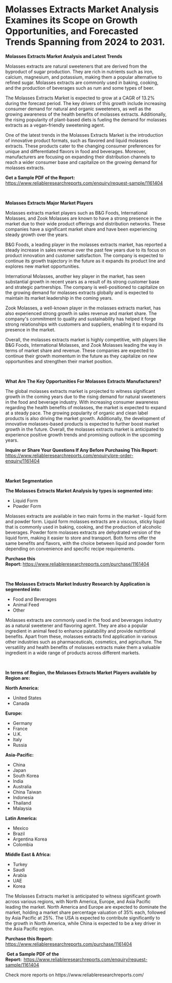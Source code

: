 <p><h1>Molasses Extracts Market Analysis Examines its Scope on Growth Opportunities, and Forecasted Trends Spanning from 2024 to 2031.</h1></p><p><strong>Molasses Extracts Market Analysis and Latest Trends</strong></p>
<p><p>Molasses extracts are natural sweeteners that are derived from the byproduct of sugar production. They are rich in nutrients such as iron, calcium, magnesium, and potassium, making them a popular alternative to refined sugar. Molasses extracts are commonly used in baking, cooking, and the production of beverages such as rum and some types of beer.</p><p>The Molasses Extracts Market is expected to grow at a CAGR of 13.2% during the forecast period. The key drivers of this growth include increasing consumer demand for natural and organic sweeteners, as well as the growing awareness of the health benefits of molasses extracts. Additionally, the rising popularity of plant-based diets is fueling the demand for molasses extracts as a vegan-friendly sweetening agent.</p><p>One of the latest trends in the Molasses Extracts Market is the introduction of innovative product formats, such as flavored and liquid molasses extracts. These products cater to the changing consumer preferences for unique and differentiated flavors in food and beverages. Moreover, manufacturers are focusing on expanding their distribution channels to reach a wider consumer base and capitalize on the growing demand for molasses extracts.</p></p>
<p><strong>Get a Sample PDF of the Report:&nbsp;</strong> <a href="https://www.reliableresearchreports.com/enquiry/request-sample/1161404">https://www.reliableresearchreports.com/enquiry/request-sample/1161404</a></p>
<p>&nbsp;</p>
<p><strong>Molasses Extracts Major Market Players</strong></p>
<p><p>Molasses extracts market players such as B&G Foods, International Molasses, and Zook Molasses are known to have a strong presence in the market due to their wide product offerings and distribution networks. These companies have a significant market share and have been experiencing steady growth over the years.</p><p>B&G Foods, a leading player in the molasses extracts market, has reported a steady increase in sales revenue over the past few years due to its focus on product innovation and customer satisfaction. The company is expected to continue its growth trajectory in the future as it expands its product line and explores new market opportunities.</p><p>International Molasses, another key player in the market, has seen substantial growth in recent years as a result of its strong customer base and strategic partnerships. The company is well-positioned to capitalize on the growing demand for molasses extracts globally and is expected to maintain its market leadership in the coming years.</p><p>Zook Molasses, a well-known player in the molasses extracts market, has also experienced strong growth in sales revenue and market share. The company's commitment to quality and sustainability has helped it forge strong relationships with customers and suppliers, enabling it to expand its presence in the market.</p><p>Overall, the molasses extracts market is highly competitive, with players like B&G Foods, International Molasses, and Zook Molasses leading the way in terms of market share and revenue. These companies are expected to continue their growth momentum in the future as they capitalize on new opportunities and strengthen their market position.</p></p>
<p>&nbsp;</p>
<p><strong>What Are The Key Opportunities For Molasses Extracts Manufacturers?</strong></p>
<p><p>The global molasses extracts market is projected to witness significant growth in the coming years due to the rising demand for natural sweeteners in the food and beverage industry. With increasing consumer awareness regarding the health benefits of molasses, the market is expected to expand at a steady pace. The growing popularity of organic and clean label products is also driving the market growth. Additionally, the development of innovative molasses-based products is expected to further boost market growth in the future. Overall, the molasses extracts market is anticipated to experience positive growth trends and promising outlook in the upcoming years.</p></p>
<p><strong>Inquire or Share Your Questions If Any Before Purchasing This Report:</strong> <a href="https://www.reliableresearchreports.com/enquiry/pre-order-enquiry/1161404">https://www.reliableresearchreports.com/enquiry/pre-order-enquiry/1161404</a></p>
<p>&nbsp;</p>
<p><strong>Market Segmentation</strong></p>
<p><strong>The Molasses Extracts Market Analysis by types is segmented into:</strong></p>
<p><ul><li>Liquid Form</li><li>Powder Form</li></ul></p>
<p><p>Molasses extracts are available in two main forms in the market - liquid form and powder form. Liquid form molasses extracts are a viscous, sticky liquid that is commonly used in baking, cooking, and the production of alcoholic beverages. Powder form molasses extracts are dehydrated version of the liquid form, making it easier to store and transport. Both forms offer the same benefits and flavors, with the choice between liquid and powder form depending on convenience and specific recipe requirements.</p></p>
<p><strong>Purchase this Report:&nbsp;</strong><a href="https://www.reliableresearchreports.com/purchase/1161404">https://www.reliableresearchreports.com/purchase/1161404</a></p>
<p>&nbsp;</p>
<p><strong>The Molasses Extracts Market Industry Research by Application is segmented into:</strong></p>
<p><ul><li>Food and Beverages</li><li>Animal Feed</li><li>Other</li></ul></p>
<p><p>Molasses extracts are commonly used in the food and beverages industry as a natural sweetener and flavoring agent. They are also a popular ingredient in animal feed to enhance palatability and provide nutritional benefits. Apart from these, molasses extracts find application in various other industries such as pharmaceuticals, cosmetics, and agriculture. The versatility and health benefits of molasses extracts make them a valuable ingredient in a wide range of products across different markets.</p></p>
<p>&nbsp;</p>
<p><strong>In terms of Region, the Molasses Extracts Market Players available by Region are:</strong></p>
<p>
    <p> <strong> North America: </strong>
        <ul>
            <li>United States</li>
            <li>Canada</li>
        </ul>
        </p> 
    <p> <strong> Europe: </strong>
        <ul>
            <li>Germany</li>
            <li>France</li>
            <li>U.K.</li>
            <li>Italy</li>
            <li>Russia</li>
        </ul>
        </p> 
    <p> <strong> Asia-Pacific: </strong>
        <ul>
            <li>China</li>
            <li>Japan</li>
            <li>South Korea</li>
            <li>India</li>
            <li>Australia</li>
            <li>China Taiwan</li>
            <li>Indonesia</li>
            <li>Thailand</li>
            <li>Malaysia</li>
        </ul>
        </p> 
    <p> <strong> Latin America: </strong>
        <ul>
            <li>Mexico</li>
            <li>Brazil</li>
            <li>Argentina Korea</li>
            <li>Colombia</li>
        </ul>
        </p> 
    <p> <strong> Middle East & Africa: </strong>
        <ul>
            <li>Turkey</li>
            <li>Saudi</li>
            <li>Arabia</li>
            <li>UAE</li>
            <li>Korea</li>
        </ul>
    </p>
    </p>
<p><p>The Molasses Extracts market is anticipated to witness significant growth across various regions, with North America, Europe, and Asia Pacific leading the market. North America and Europe are expected to dominate the market, holding a market share percentage valuation of 35% each, followed by Asia Pacific at 25%. The USA is expected to contribute significantly to the growth in North America, while China is expected to be a key driver in the Asia Pacific region.</p></p>
<p><strong>Purchase this Report: </strong><a href="https://www.reliableresearchreports.com/purchase/1161404">https://www.reliableresearchreports.com/purchase/1161404</a></p>
<p>&nbsp;<strong>Get a Sample PDF of the Report:&nbsp;&nbsp;</strong><a href="https://www.reliableresearchreports.com/enquiry/request-sample/1161404">https://www.reliableresearchreports.com/enquiry/request-sample/1161404</a></p>
<p><strong></strong></p>
<p>Check more reports on https://www.reliableresearchreports.com/</p>